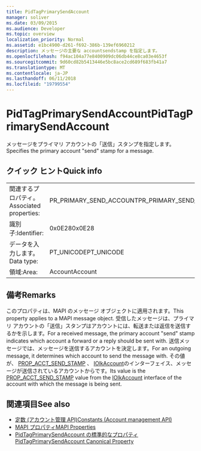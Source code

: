 ```yaml
---
title: PidTagPrimarySendAccount
manager: soliver
ms.date: 03/09/2015
ms.audience: Developer
ms.topic: overview
localization_priority: Normal
ms.assetid: e1bc4900-d261-f692-386b-139ef6960212
description: メッセージの主要な accountsendstamp を指定します。
ms.openlocfilehash: f94ac104a77e8400909dc06db44ce8ca03e4653f
ms.sourcegitcommit: 9d60cd82b5413446e5bc8ace2cd689f683fb41a7
ms.translationtype: MT
ms.contentlocale: ja-JP
ms.lasthandoff: 06/11/2018
ms.locfileid: "19799554"
---
```

# <a name="pidtagprimarysendaccount"></a><span data-ttu-id="f0455-103">PidTagPrimarySendAccount</span><span class="sxs-lookup"><span data-stu-id="f0455-103">PidTagPrimarySendAccount</span></span>

<span data-ttu-id="f0455-104">メッセージをプライマリ アカウントの「送信」スタンプを指定します。</span><span class="sxs-lookup"><span data-stu-id="f0455-104">Specifies the primary account "send" stamp for a message.</span></span>
  
## <a name="quick-info"></a><span data-ttu-id="f0455-105">クイック ヒント</span><span class="sxs-lookup"><span data-stu-id="f0455-105">Quick info</span></span>

|||
|:-----|:-----|
|<span data-ttu-id="f0455-106">関連するプロパティ。</span><span class="sxs-lookup"><span data-stu-id="f0455-106">Associated properties:</span></span>  <br/> |<span data-ttu-id="f0455-107">PR_PRIMARY_SEND_ACCOUNT</span><span class="sxs-lookup"><span data-stu-id="f0455-107">PR_PRIMARY_SEND_ACCOUNT</span></span>  <br/> |
|<span data-ttu-id="f0455-108">識別子:</span><span class="sxs-lookup"><span data-stu-id="f0455-108">Identifier:</span></span>  <br/> |<span data-ttu-id="f0455-109">0x0E28</span><span class="sxs-lookup"><span data-stu-id="f0455-109">0x0E28</span></span>  <br/> |
|<span data-ttu-id="f0455-110">データを入力します。</span><span class="sxs-lookup"><span data-stu-id="f0455-110">Data type:</span></span>  <br/> |<span data-ttu-id="f0455-111">PT_UNICODE</span><span class="sxs-lookup"><span data-stu-id="f0455-111">PT_UNICODE</span></span>  <br/> |
|<span data-ttu-id="f0455-112">領域:</span><span class="sxs-lookup"><span data-stu-id="f0455-112">Area:</span></span>  <br/> |<span data-ttu-id="f0455-113">Account</span><span class="sxs-lookup"><span data-stu-id="f0455-113">Account</span></span>  <br/> |
   
## <a name="remarks"></a><span data-ttu-id="f0455-114">備考</span><span class="sxs-lookup"><span data-stu-id="f0455-114">Remarks</span></span>

<span data-ttu-id="f0455-115">このプロパティは、MAPI のメッセージ オブジェクトに適用されます。</span><span class="sxs-lookup"><span data-stu-id="f0455-115">This property applies to a MAPI message object.</span></span> <span data-ttu-id="f0455-116">受信したメッセージは、プライマリ アカウントの「送信」スタンプはアカウントには、転送または返信を送信するかを示します。</span><span class="sxs-lookup"><span data-stu-id="f0455-116">For a received message, the primary account "send" stamp indicates which account a forward or a reply should be sent with.</span></span> <span data-ttu-id="f0455-117">送信メッセージでは、メッセージを送信するアカウントを決定します。</span><span class="sxs-lookup"><span data-stu-id="f0455-117">For an outgoing message, it determines which account to send the message with.</span></span> <span data-ttu-id="f0455-118">その値が、 [PROP_ACCT_SEND_STAMP](prop_acct_send_stamp.md) 、 [IOlkAccount](iolkaccount.md)のインターフェイス、メッセージが送信されているアカウントからです。</span><span class="sxs-lookup"><span data-stu-id="f0455-118">Its value is the [PROP_ACCT_SEND_STAMP](prop_acct_send_stamp.md) value from the [IOlkAccount](iolkaccount.md) interface of the account with which the message is being sent.</span></span> 
  
## <a name="see-also"></a><span data-ttu-id="f0455-119">関連項目</span><span class="sxs-lookup"><span data-stu-id="f0455-119">See also</span></span>

- [<span data-ttu-id="f0455-120">定数 (アカウント管理 API)</span><span class="sxs-lookup"><span data-stu-id="f0455-120">Constants (Account management API)</span></span>](constants-account-management-api.md)
- [<span data-ttu-id="f0455-121">MAPI プロパティ</span><span class="sxs-lookup"><span data-stu-id="f0455-121">MAPI Properties</span></span>](http://msdn.microsoft.com/library/3b980217-b65b-442b-8c18-b8b9f3ff487a%28Office.15%29.aspx)
- [<span data-ttu-id="f0455-122">PidTagPrimarySendAccount の標準的なプロパティ</span><span class="sxs-lookup"><span data-stu-id="f0455-122">PidTagPrimarySendAccount Canonical Property</span></span>](http://msdn.microsoft.com/library/2f268b3b-2e4c-4aea-8879-bdd0ac1df35c%28Office.15%29.aspx)

